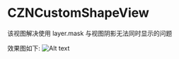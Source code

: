 # CZNCustomShapeView
该视图解决使用 layer.mask 与视图阴影无法同时显示的问题

效果图如下:
![Alt text](https://github.com/SunShineLOL/CZNCustomShapeView/tree/master/SimulatorScreenShot-iPhone6s.png)
